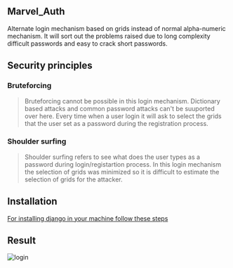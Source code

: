 ## Marvel_Auth
Alternate login mechanism based on grids instead of normal alpha-numeric mechanism. It will sort out the problems raised due to long complexity 
difficult passwords and easy to crack short passwords. 

## Security principles

### Bruteforcing
> Bruteforcing cannot be possible in this login mechanism. Dictionary based attacks and common password attacks can't be suuported over here. Every
time when a user login it will ask to select the grids that the user set as a password during the registration process.

### Shoulder surfing
> Shoulder surfing refers to see what does the user types as a password during login/registartion process. In this login mechanism the selection of
grids was minimized so it is difficult to estimate the selection of grids for the attacker.

## Installation
[For installing django in your machine follow these steps](https://docs.djangoproject.com/en/4.1/topics/install/)

## Result

![login](https://user-images.githubusercontent.com/77725682/209757952-004e9d6a-2ae0-4105-b928-b3871d03c3f0.jpg)


